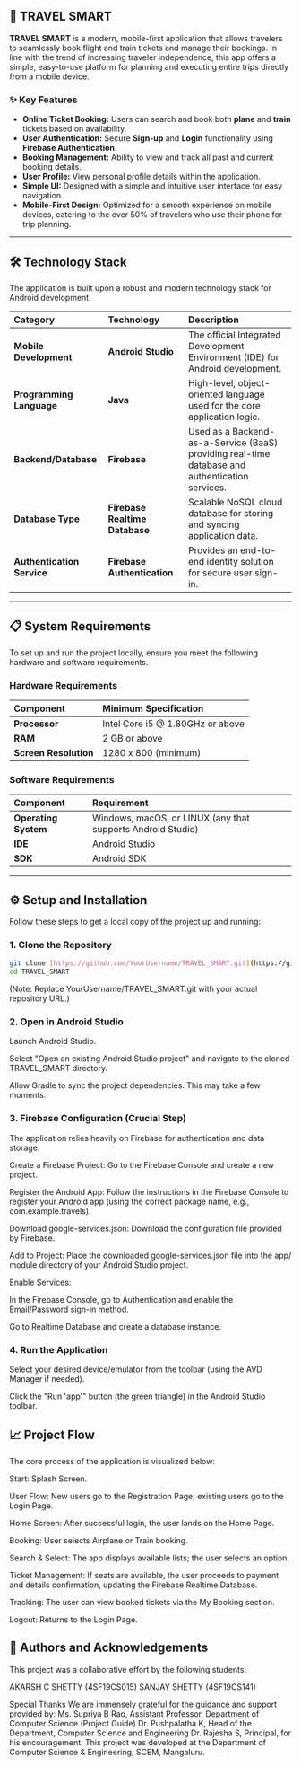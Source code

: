 ## 🚀 TRAVEL SMART

**TRAVEL SMART** is a modern, mobile-first application that allows travelers to seamlessly book flight and train tickets and manage their bookings. In line with the trend of increasing traveler independence, this app offers a simple, easy-to-use platform for planning and executing entire trips directly from a mobile device.

### ✨ Key Features

* **Online Ticket Booking:** Users can search and book both **plane** and **train** tickets based on availability.
* **User Authentication:** Secure **Sign-up** and **Login** functionality using **Firebase Authentication**.
* **Booking Management:** Ability to view and track all past and current booking details.
* **User Profile:** View personal profile details within the application.
* **Simple UI:** Designed with a simple and intuitive user interface for easy navigation.
* **Mobile-First Design:** Optimized for a smooth experience on mobile devices, catering to the over 50% of travelers who use their phone for trip planning.

---

## 🛠️ Technology Stack

The application is built upon a robust and modern technology stack for Android development.

| Category | Technology | Description |
| :--- | :--- | :--- |
| **Mobile Development** | **Android Studio** | The official Integrated Development Environment (IDE) for Android development. |
| **Programming Language** | **Java** | High-level, object-oriented language used for the core application logic. |
| **Backend/Database** | **Firebase** | Used as a Backend-as-a-Service (BaaS) providing real-time database and authentication services. |
| **Database Type** | **Firebase Realtime Database** | Scalable NoSQL cloud database for storing and syncing application data. |
| **Authentication Service** | **Firebase Authentication** | Provides an end-to-end identity solution for secure user sign-in. |

---

## 📋 System Requirements

To set up and run the project locally, ensure you meet the following hardware and software requirements.

### Hardware Requirements

| Component | Minimum Specification |
| :--- | :--- |
| **Processor** | Intel Core i5 @ 1.80GHz or above |
| **RAM** | 2 GB or above |
| **Screen Resolution** | 1280 x 800 (minimum) |

### Software Requirements

| Component | Requirement |
| :--- | :--- |
| **Operating System** | Windows, macOS, or LINUX (any that supports Android Studio) |
| **IDE** | Android Studio |
| **SDK** | Android SDK |

---

## ⚙️ Setup and Installation

Follow these steps to get a local copy of the project up and running:

### 1. Clone the Repository

```bash
git clone [https://github.com/YourUsername/TRAVEL_SMART.git](https://github.com/YourUsername/TRAVEL_SMART.git)
cd TRAVEL_SMART
```

(Note: Replace YourUsername/TRAVEL_SMART.git with your actual repository URL.)

### 2. Open in Android Studio
Launch Android Studio.

Select "Open an existing Android Studio project" and navigate to the cloned TRAVEL_SMART directory.

Allow Gradle to sync the project dependencies. This may take a few moments.

### 3. Firebase Configuration (Crucial Step)
The application relies heavily on Firebase for authentication and data storage.

Create a Firebase Project: Go to the Firebase Console and create a new project.

Register the Android App: Follow the instructions in the Firebase Console to register your Android app (using the correct package name, e.g., com.example.travels).

Download google-services.json: Download the configuration file provided by Firebase.

Add to Project: Place the downloaded google-services.json file into the app/ module directory of your Android Studio project.

Enable Services:

In the Firebase Console, go to Authentication and enable the Email/Password sign-in method.

Go to Realtime Database and create a database instance.

### 4. Run the Application
Select your desired device/emulator from the toolbar (using the AVD Manager if needed).

Click the "Run 'app'" button (the green triangle) in the Android Studio toolbar.

## 📈 Project Flow
The core process of the application is visualized below:

Start: Splash Screen.

User Flow: New users go to the Registration Page; existing users go to the Login Page.

Home Screen: After successful login, the user lands on the Home Page.

Booking: User selects Airplane or Train booking.

Search & Select: The app displays available lists; the user selects an option.

Ticket Management: If seats are available, the user proceeds to payment and details confirmation, updating the Firebase Realtime Database.

Tracking: The user can view booked tickets via the My Booking section.

Logout: Returns to the Login Page.

## 👥 Authors and Acknowledgements
This project was a collaborative effort by the following students:

AKARSH C SHETTY (4SF19CS015)
SANJAY SHETTY (4SF19CS141)

Special Thanks
We are immensely grateful for the guidance and support provided by:
Ms. Supriya B Rao, Assistant Professor, Department of Computer Science (Project Guide)
Dr. Pushpalatha K, Head of the Department, Computer Science and Engineering
Dr. Rajesha S, Principal, for his encouragement.
This project was developed at the Department of Computer Science & Engineering, SCEM, Mangaluru.
